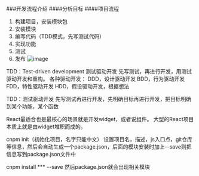 ###开发流程介绍
####分析目标
####项目流程
1. 构建项目，安装模块包
2. 安装模块
3. 编写代码（TDD模式，先写测试代码）
4. 实现功能
5. 测试
6. 发布
![image](../img/pfjflow.jpg)


TDD：Test-driven development 测试驱动开发
先写测试，再进行开发，用测试驱动开发和重构。
各种驱动开发：
DDD，设计驱动开发
BDD，行为驱动开发
FDD，特性驱动开发
HDD，假设驱动开发，根据想法

TDD：测试驱动开发
先写测试再进行开发，先明确目标再进行开发，把目标明确到某个功能，某个函数


React最适合也是最核心的场景就是开发widget，或者说组件。
大型的React项目本质上就是由widget堆积而成的。



cnpm init（初始化项目，名字只能中文）
设置项目名，描述，js入口点，git仓库等信息，然后会自动生成一个package.json，后面的模块安装时加上--save则把信息写到package.json文件中

cnpm install *** --save
然后package.json就会出现相关模块











